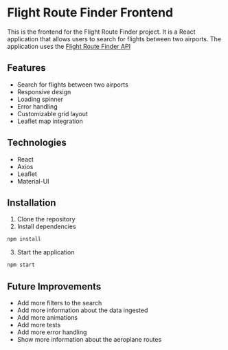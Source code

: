 # Flight Route Finder Frontend

This is the frontend for the Flight Route Finder project. It is a React application that allows users to search for flights between two airports. The application uses the [Flight Route Finder API](https://github.com/Kratika029/flight-dashboard/tree/main/BACK-END)

## Features
- Search for flights between two airports
- Responsive design
- Loading spinner
- Error handling
- Customizable grid layout
- Leaflet map integration

## Technologies
- React
- Axios
- Leaflet
- Material-UI

## Installation
1. Clone the repository
2. Install dependencies
```bash
npm install
```
3. Start the application
```bash
npm start
```

## Future Improvements
- Add more filters to the search
- Add more information about the data ingested
- Add more animations
- Add more tests
- Add more error handling
- Show more information about the aeroplane routes